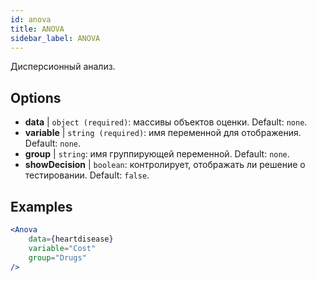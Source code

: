 ```yaml
---
id: anova
title: ANOVA
sidebar_label: ANOVA
---
```


Дисперсионный анализ.

## Options

* __data__ | `object (required)`: массивы объектов оценки. Default: `none`.
* __variable__ | `string (required)`: имя переменной для отображения. Default: `none`.
* __group__ | `string`: имя группирующей переменной. Default: `none`.
* __showDecision__ | `boolean`: контролирует, отображать ли решение о тестировании. Default: `false`.


## Examples

```jsx live
<Anova
    data={heartdisease} 
    variable="Cost"
    group="Drugs"
/>
```
